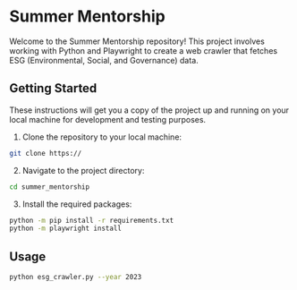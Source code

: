 
# Summer Mentorship

Welcome to the Summer Mentorship repository! This project involves working with Python and Playwright to create a web crawler that fetches ESG (Environmental, Social, and Governance) data.

## Getting Started

These instructions will get you a copy of the project up and running on your local machine for development and testing purposes.


1. Clone the repository to your local machine:

```sh
git clone https://
```

2. Navigate to the project directory:

```sh
cd summer_mentorship
```

3. Install the required packages:

```sh
python -m pip install -r requirements.txt
python -m playwright install
```

## Usage

```sh
python esg_crawler.py --year 2023
```
